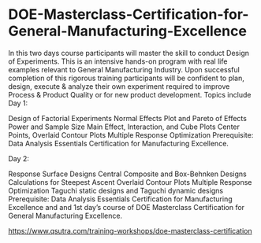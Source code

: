 # DOE-Masterclass-Certification-for-General-Manufacturing-Excellence
In this two days course participants will master the skill to conduct Design of Experiments. This is an intensive hands-on program with real life examples relevant to General Manufacturing Industry. Upon successful completion of this rigorous training participants will be confident to plan, design, execute &amp; analyze their own experiment required to improve Process &amp; Product Quality or for new product development.
Topics include
Day 1:

Design of Factorial Experiments
Normal Effects Plot and Pareto of Effects
Power and Sample Size
Main Effect, Interaction, and Cube Plots
Center Points, Overlaid Contour Plots
Multiple Response Optimization
Prerequisite: Data Analysis Essentials Certification for Manufacturing Excellence.

Day 2:

Response Surface Designs
Central Composite and Box-Behnken Designs
Calculations for Steepest Ascent
Overlaid Contour Plots
Multiple Response Optimization
Taguchi static designs and Taguchi dynamic designs
Prerequisite: Data Analysis Essentials Certification for Manufacturing Excellence and and 1st day’s course of DOE Masterclass Certification for General Manufacturing Excellence.


https://www.qsutra.com/training-workshops/doe-masterclass-certification
